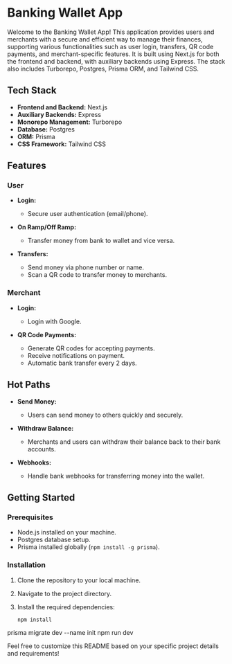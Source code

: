 # Banking Wallet App

Welcome to the Banking Wallet App! This application provides users and merchants with a secure and efficient way to manage their finances, supporting various functionalities such as user login, transfers, QR code payments, and merchant-specific features. It is built using Next.js for both the frontend and backend, with auxiliary backends using Express. The stack also includes Turborepo, Postgres, Prisma ORM, and Tailwind CSS.

## Tech Stack

- **Frontend and Backend:** Next.js
- **Auxiliary Backends:** Express
- **Monorepo Management:** Turborepo
- **Database:** Postgres
- **ORM:** Prisma
- **CSS Framework:** Tailwind CSS

## Features

### User

- **Login:**
  - Secure user authentication (email/phone).

- **On Ramp/Off Ramp:**
  - Transfer money from bank to wallet and vice versa.

- **Transfers:**
  - Send money via phone number or name.
  - Scan a QR code to transfer money to merchants.

### Merchant

- **Login:**
  - Login with Google.

- **QR Code Payments:**
  - Generate QR codes for accepting payments.
  - Receive notifications on payment.
  - Automatic bank transfer every 2 days.

## Hot Paths

- **Send Money:**
  - Users can send money to others quickly and securely.

- **Withdraw Balance:**
  - Merchants and users can withdraw their balance back to their bank accounts.

- **Webhooks:**
  - Handle bank webhooks for transferring money into the wallet.

## Getting Started

### Prerequisites

- Node.js installed on your machine.
- Postgres database setup.
- Prisma installed globally (`npm install -g prisma`).

### Installation

1. Clone the repository to your local machine.

2. Navigate to the project directory.

3. Install the required dependencies:
   ```bash
   npm install
prisma migrate dev --name init
npm run dev

Feel free to customize this README based on your specific project details and requirements!
